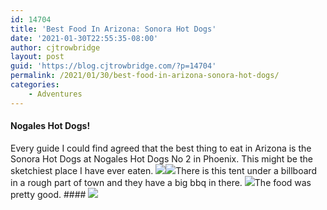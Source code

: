 ```yaml
---
id: 14704
title: 'Best Food In Arizona: Sonora Hot Dogs'
date: '2021-01-30T22:55:35-08:00'
author: cjtrowbridge
layout: post
guid: 'https://blog.cjtrowbridge.com/?p=14704'
permalink: /2021/01/30/best-food-in-arizona-sonora-hot-dogs/
categories:
    - Adventures
---
```


#### Nogales Hot Dogs!

Every guide I could find agreed that the best thing to eat in Arizona is the Sonora Hot Dogs at Nogales Hot Dogs No 2 in Phoenix. This might be the sketchiest place I have ever eaten. ![](https://s.w.org/images/core/emoji/13.1.0/svg/1f923.svg)[![](https://i1.wp.com/movingcabin.com/wp-content/uploads/2021/01/1612670297-3077-XL-20210130-031217967-scaled-1.jpg?resize=780%2C585&ssl=1)](https://i1.wp.com/movingcabin.com/wp-content/uploads/2021/01/1612670297-3077-XL-20210130-031217967-scaled-1.jpg?ssl=1)There is this tent under a billboard in a rough part of town and they have a big bbq in there. [![](https://i0.wp.com/movingcabin.com/wp-content/uploads/2021/01/1612670296-4658-Nogales-Hot-Dogs-No-2.jpg?resize=780%2C585&ssl=1)](https://i0.wp.com/movingcabin.com/wp-content/uploads/2021/01/1612670296-4658-Nogales-Hot-Dogs-No-2.jpg?ssl=1)The food was pretty good. #### [![](https://i2.wp.com/movingcabin.com/wp-content/uploads/2021/01/1612670297-3659-0130-031513084.NIGHT--scaled-1.jpg?resize=780%2C585&ssl=1)](https://i2.wp.com/movingcabin.com/wp-content/uploads/2021/01/1612670297-3659-0130-031513084.NIGHT--scaled-1.jpg?ssl=1)